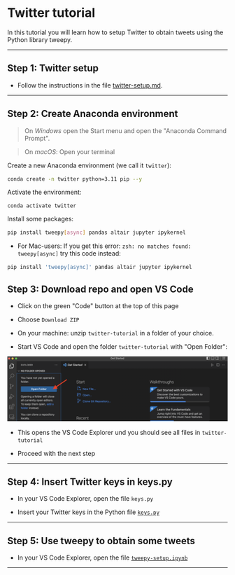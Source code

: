 # Twitter tutorial

In this tutorial you will learn how to setup Twitter to obtain tweets using the Python library tweepy.

---


## Step 1: Twitter setup

- Follow the instructions in the file [twitter-setup.md](twitter-setup.md).

---

## Step 2: Create Anaconda environment


> On *Windows* open the Start menu and open the "Anaconda Command Prompt". 


> On *macOS*: Open your terminal 


Create a new Anaconda environment (we call it `twitter`):

```bash
conda create -n twitter python=3.11 pip --y
```


Activate the environment: 

```
conda activate twitter
```

Install some packages:

```bash
pip install tweepy[async] pandas altair jupyter ipykernel
```

- For Mac-users: If you get this error: `zsh: no matches found: tweepy[async]` try this code instead:


```bash
pip install 'tweepy[async]' pandas altair jupyter ipykernel
```



## Step 3: Download repo and open VS Code

- Click on the green "Code" button at the top of this page

- Choose `Download ZIP` 

- On your machine: unzip `twitter-tutorial` in a folder of your choice.

- Start VS Code and open the folder `twitter-tutorial` with "Open Folder":


![](/img/vscode.png)

- This opens the VS Code Explorer und you should see all files in `twitter-tutorial`

- Proceed with the next step

---


## Step 4: Insert Twitter keys in keys.py


- In your VS Code Explorer, open the file `keys.py`


- Insert your Twitter keys in the Python file [`keys.py`](keys.py)


---

## Step 5: Use tweepy to obtain some tweets

- In your VS Code Explorer, open the file [`tweepy-setup.ipynb`](tweepy-setup.ipynb)


---
